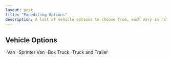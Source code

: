 ```yaml
---
layout: post
title: "Expediting Options"
description: A list of vehicle options to choose from, each vary in rates.
---
```


## Vehicle Options

  -Van
  -Sprinter Van
  -Box Truck
  -Truck and Trailer 
